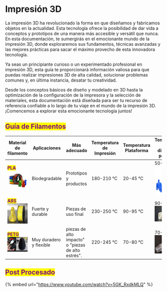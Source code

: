 # Impresión 3D

La impresión 3D ha revolucionado la forma en que diseñamos y fabricamos objetos en la actualidad. Esta tecnología ofrece la posibilidad de dar vida a conceptos y prototipos de una manera más accesible y versátil que nunca. En esta documentación, te sumergirás en el emocionante mundo de la impresión 3D, donde exploraremos sus fundamentos, técnicas avanzadas y las mejores prácticas para sacar el máximo provecho de esta innovadora tecnología.

Ya seas un principiante curioso o un experimentado profesional en impresión 3D, esta guía te proporcionará información valiosa para que puedas realizar impresiones 3D de alta calidad, solucionar problemas comunes y, en última instancia, desatar tu creatividad.

&#x20;Desde los conceptos básicos de diseño y modelado en 3D hasta la optimización de la configuración de la impresora y la selección de materiales, esta documentación está diseñada para ser tu recurso de referencia confiable a lo largo de tu viaje en el mundo de la impresión 3D. ¡Comencemos a explorar esta emocionante tecnología juntos!

## <mark style="color:purple;">**Guía de Filamentos**</mark>

<table data-view="cards"><thead><tr><th>Material de filamento</th><th>Aplicaciones</th><th>Más adecuado</th><th>Temperatura de Impresión</th><th>Temperatura Plataforma</th><th>Temperatura de distorsión por calor</th></tr></thead><tbody><tr><td><mark style="color:purple;"><strong>PLA</strong></mark><img src="../.gitbook/assets/image (1) (1) (1) (1) (1) (1) (1) (1).png" alt=""></td><td>Biodegradable</td><td>Prototipos y productos</td><td>180-210 °C</td><td>20-45 °C</td><td>50-60 °C<img src="../.gitbook/assets/image (2) (1) (1) (1) (1) (1).png" alt=""></td></tr><tr><td><mark style="color:purple;"><strong>ABS</strong></mark><img src="../.gitbook/assets/image (1) (1) (1) (1) (1) (1) (1).png" alt=""></td><td>Fuerte y durable</td><td>Piezas de uso final</td><td>230-250 °C</td><td>90-95 °C</td><td>90-110 °C<img src="../.gitbook/assets/image (3) (1) (1) (1) (1) (1) (1).png" alt=""></td></tr><tr><td><mark style="color:purple;"><strong>PETG</strong></mark><img src="../.gitbook/assets/image (5) (1) (1) (1) (1).png" alt=""></td><td>Muy duradero y flexible</td><td>piezas de alto impacto" o "piezas de alto estrés".</td><td>220-245 °C</td><td>70-80 °C</td><td>70-80 °C<img src="../.gitbook/assets/image (4) (1) (1) (1) (1).png" alt=""></td></tr></tbody></table>

## <mark style="color:purple;">Post Procesado</mark>

{% embed url="https://www.youtube.com/watch?v=5GK_RxdkMLQ" %}
